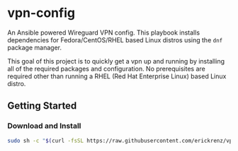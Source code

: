 # vpn-config
An Ansible powered Wireguard VPN config. This playbook installs dependencies for Fedora/CentOS/RHEL based Linux distros using the `dnf` package manager. 

This goal of this project is to quickly get a vpn up and running by installing all of the required packages and configuration. No prerequisites are required other than running a RHEL (Red Hat Enterprise Linux) based Linux distro. 

## Getting Started

### Download and Install

```bash
sudo sh -c "$(curl -fsSL https://raw.githubusercontent.com/erickrenz/vpn-config/main/setup.sh)"
```